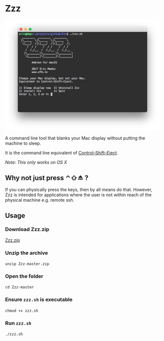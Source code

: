 # Zzz
![Screenshot](/zzz-ss.png)

A command line tool that blanks your Mac display without putting the machine to sleep.

It is the command line equivalent of [Control–Shift–Eject](https://support.apple.com/en-us/HT201236).

*Note: This only works on OS X*

## Why not just press ⌃⇧⏏ ?
If you can physically press the keys, then by all means do that. However, Zzz is intended for applications where the user is not within reach of the physical machine e.g. remote ssh.

## Usage
### Download Zzz.zip
[Zzz.zip](https://github.com/efmeeks/Zzz/archive/master.zip)
### Unzip the archive
`unzip Zzz-master.zip`
### Open the folder
`cd Zzz-master`
### Ensure `zzz.sh` is executable
`chmod +x zzz.sh`
### Run `zzz.sh`
`./zzz.sh`
